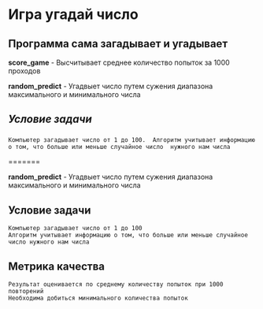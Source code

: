 # Игра угадай число

## Программа сама загадывает и угадывает 

**score_game** - Высчитывает среднее количество попыток за 1000 проходов


**random_predict** - Угадвыет число путем сужения диапазона максимального и минимального числа

## *Условие задачи*
   ### 
    Компьютер загадывает число от 1 до 100.  Алгоритм учитывает информацию о том, что больше или меньше случайное число  нужного нам числа
=======

**random_predict** - Угадвыет число путем сужения диапазона максимального и минимального числа


## Условие задачи
    Компьютер загадывает число от 1 до 100
    Алгоритм учитывает информацию о том, что больше или меньше случайное число нужного нам числа

## Метрика качества
    Результат оценивается по среднему количеству попыток при 1000 повторений
    Необходима добиться минимального количества попыток
